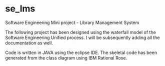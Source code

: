 se_lms
======

Software Engineering Mini project - Library Management System

The following project has been designed using the waterfall model of the Software Engineering Unified process. I will be subsequently adding all the documentation as well. 

Code is written in JAVA using the eclipse IDE. The skeletal code has been generated from the class diagram using IBM Rational Rose. 
